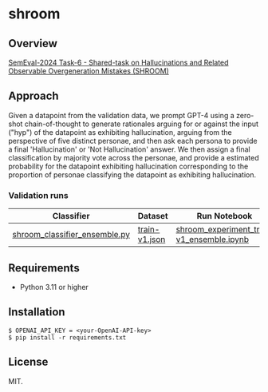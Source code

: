 # shroom

## Overview
 [SemEval-2024 Task-6 - Shared-task on Hallucinations and Related Observable Overgeneration Mistakes (SHROOM)](https://helsinki-nlp.github.io/shroom/)

## Approach

Given a datapoint from the validation data, we prompt GPT-4 using a zero-shot chain-of-thought to generate rationales arguing for or against the input ("hyp") of the datapoint as exhibiting hallucination, arguing from the perspective of five distinct personae, and then ask each persona to provide a final 'Hallucination' or 'Not Hallucination' answer. We then assign a final classification by majority vote across the personae, and provide a estimated probability for the datapoint exhibiting hallucination corresponding to the proportion of personae classifying the datapoint as exhibiting hallucination.

### Validation runs

| Classifier | Dataset | Run Notebook | Classification Results | Analysis Notebook |
| ---------- | ------- | ------------ | ---------------------- | ----------------- |
| [shroom_classifier_ensemble.py](https://github.com/bradleypallen/shroom/blob/e5ee7add48226c94ec1a53f30400c6a985ccb716/shroom_classifier_ensemble.py) | [train-v1.json](https://github.com/bradleypallen/shroom/blob/e5ee7add48226c94ec1a53f30400c6a985ccb716/trial-v1.json) | [shroom_experiment_trial-v1_ensemble.ipynb](https://github.com/bradleypallen/shroom/blob/e5ee7add48226c94ec1a53f30400c6a985ccb716/shroom_experiment_trial-v1_ensemble.ipynb) | [results_trial-v1_ensemble_version_4.json](https://github.com/bradleypallen/shroom/blob/e5ee7add48226c94ec1a53f30400c6a985ccb716/results_trial-v1_ensemble_version_4.json) | [shroom_trial-v1_metrics_ensemble.ipynb](https://github.com/bradleypallen/shroom/blob/e5ee7add48226c94ec1a53f30400c6a985ccb716/shroom_trial-v1_metrics_ensemble.ipynb) |


## Requirements
- Python 3.11 or higher

## Installation
``$ OPENAI_API_KEY = <your-OpenAI-API-key>``\
``$ pip install -r requirements.txt``

## License
MIT.
